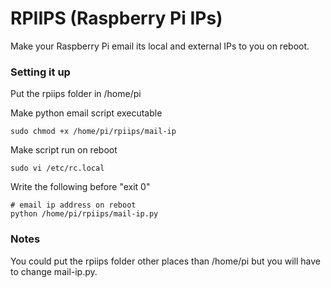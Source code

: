 # RPIIPS (Raspberry Pi IPs)

Make your Raspberry Pi email its local and external IPs to you on reboot.

### Setting it up
Put the rpiips folder in /home/pi

Make python email script executable

	sudo chmod +x /home/pi/rpiips/mail-ip

Make script run on reboot

	sudo vi /etc/rc.local

Write the following before "exit 0"

	# email ip address on reboot
	python /home/pi/rpiips/mail-ip.py

### Notes
You could put the rpiips folder other places than /home/pi but you will have to change mail-ip.py.
